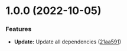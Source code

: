 # 1.0.0 (2022-10-05)


### Features

* **Update:** Update all dependencies ([21aa591](https://github.com/GeorgeV220/Hunter/commit/21aa59168aef218829ce49891d262f0c646b24fd))
